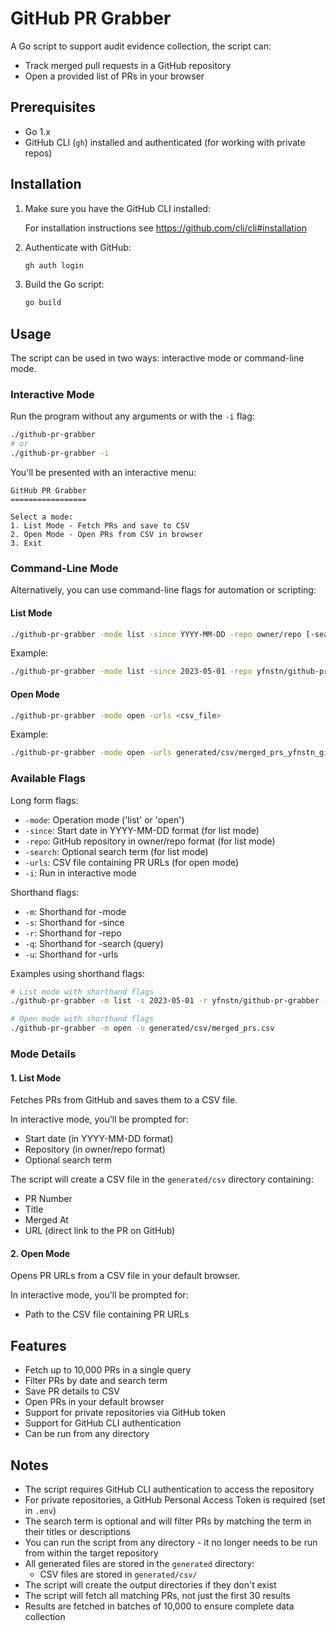 # GitHub PR Grabber

A Go script to support audit evidence collection, the script can: 
- Track merged pull requests in a GitHub repository 
- Open a provided list of PRs in your browser

## Prerequisites

- Go 1.x
- GitHub CLI (`gh`) installed and authenticated (for working with private repos)

## Installation

1. Make sure you have the GitHub CLI installed:

   For installation instructions see https://github.com/cli/cli#installation 

2. Authenticate with GitHub:
   ```bash
   gh auth login
   ```

3. Build the Go script:
   ```bash
   go build
   ```

## Usage

The script can be used in two ways: interactive mode or command-line mode.

### Interactive Mode

Run the program without any arguments or with the `-i` flag:
```bash
./github-pr-grabber
# or
./github-pr-grabber -i
```

You'll be presented with an interactive menu:
```
GitHub PR Grabber
=================

Select a mode:
1. List Mode - Fetch PRs and save to CSV
2. Open Mode - Open PRs from CSV in browser
3. Exit
```

### Command-Line Mode

Alternatively, you can use command-line flags for automation or scripting:

#### List Mode
```bash
./github-pr-grabber -mode list -since YYYY-MM-DD -repo owner/repo [-search term]
```

Example:
```bash
./github-pr-grabber -mode list -since 2023-05-01 -repo yfnstn/github-pr-grabber -search "security"
```

#### Open Mode
```bash
./github-pr-grabber -mode open -urls <csv_file>
```

Example:
```bash
./github-pr-grabber -mode open -urls generated/csv/merged_prs_yfnstn_github-pr-grabber_20230501_security.csv
```

### Available Flags

Long form flags:
- `-mode`: Operation mode ('list' or 'open')
- `-since`: Start date in YYYY-MM-DD format (for list mode)
- `-repo`: GitHub repository in owner/repo format (for list mode)
- `-search`: Optional search term (for list mode)
- `-urls`: CSV file containing PR URLs (for open mode)
- `-i`: Run in interactive mode

Shorthand flags:
- `-m`: Shorthand for -mode
- `-s`: Shorthand for -since
- `-r`: Shorthand for -repo
- `-q`: Shorthand for -search (query)
- `-u`: Shorthand for -urls

Examples using shorthand flags:
```bash
# List mode with shorthand flags
./github-pr-grabber -m list -s 2023-05-01 -r yfnstn/github-pr-grabber -q security

# Open mode with shorthand flags
./github-pr-grabber -m open -u generated/csv/merged_prs.csv
```

### Mode Details

#### 1. List Mode
Fetches PRs from GitHub and saves them to a CSV file.

In interactive mode, you'll be prompted for:
- Start date (in YYYY-MM-DD format)
- Repository (in owner/repo format)
- Optional search term

The script will create a CSV file in the `generated/csv` directory containing:
- PR Number
- Title
- Merged At
- URL (direct link to the PR on GitHub)

#### 2. Open Mode
Opens PR URLs from a CSV file in your default browser.

In interactive mode, you'll be prompted for:
- Path to the CSV file containing PR URLs

## Features

- Fetch up to 10,000 PRs in a single query
- Filter PRs by date and search term
- Save PR details to CSV
- Open PRs in your default browser
- Support for private repositories via GitHub token
- Support for GitHub CLI authentication
- Can be run from any directory

## Notes

- The script requires GitHub CLI authentication to access the repository
- For private repositories, a GitHub Personal Access Token is required (set in `.env`)
- The search term is optional and will filter PRs by matching the term in their titles or descriptions
- You can run the script from any directory - it no longer needs to be run from within the target repository
- All generated files are stored in the `generated` directory:
  - CSV files are stored in `generated/csv/`
- The script will create the output directories if they don't exist
- The script will fetch all matching PRs, not just the first 30 results
- Results are fetched in batches of 10,000 to ensure complete data collection
